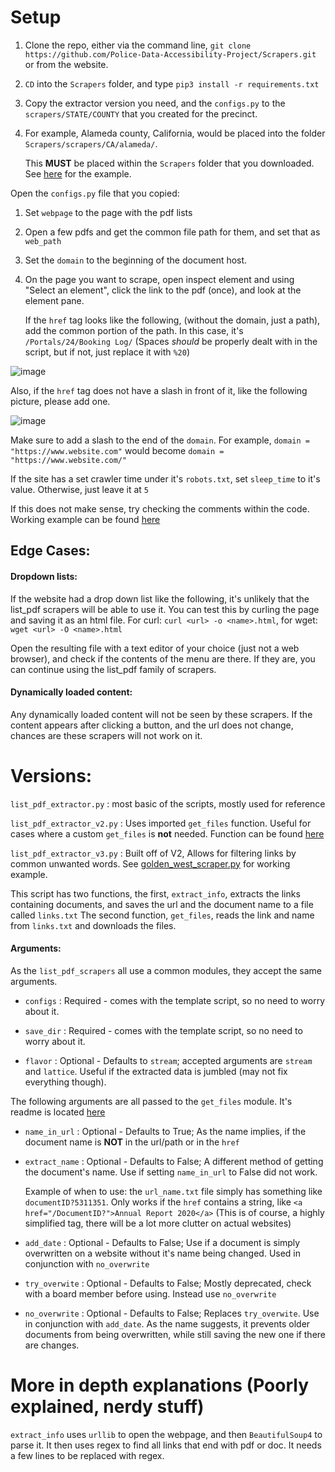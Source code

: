 # Setup

1. Clone the repo, either via the command line, `git clone https://github.com/Police-Data-Accessibility-Project/Scrapers.git` or from the website.
2. `CD` into the `Scrapers` folder, and type `pip3 install -r requirements.txt`
3. Copy the extractor version you need, and the `configs.py` to the `scrapers/STATE/COUNTY` that you created for the precinct.
4. For example, Alameda county, California, would be placed into the folder `Scrapers/scrapers/CA/alameda/`.

   This **MUST** be placed within the `Scrapers` folder that you downloaded. See [here](https://github.com/Police-Data-Accessibility-Project/PDAP-Scrapers/tree/main/scrapers/CA/alameda_county/municipality/alameda) for the example.

Open the `configs.py` file that you copied:
1. Set `webpage` to the page with the pdf lists

2. Open a few pdfs and get the common file path for them, and set that as `web_path`

3. Set the `domain` to the beginning of the document host.

4. On the page you want to scrape, open inspect element and using "Select an element", click the link to the pdf (once), and look at the element pane.

   If the `href` tag looks like the following, (without the domain, just a path), add the common portion of the path. In this case, it's `/Portals/24/Booking Log/` (Spaces *should* be properly dealt with in the script, but if not, just replace it with `%20`)


![image](https://user-images.githubusercontent.com/40151222/113303191-d5093200-92ce-11eb-8e42-0c23f70d9f47.png)

Also, if the `href` tag does not have a slash in front of it, like the following picture, please add one.

![image](https://user-images.githubusercontent.com/40151222/113487408-ffe9b680-9485-11eb-8942-b08fa7c1e528.png)

Make sure to add a slash to the end of the `domain`.
For example, `domain = "https://www.website.com"` would become `domain = "https://www.website.com/"`


 If the site has a set crawler time under it's `robots.txt`, set `sleep_time` to it's value. Otherwise, just leave it at `5`

If this does not make sense, try checking the comments within the code.
 Working example can be found [here](https://github.com/Police-Data-Accessibility-Project/PDAP-Scrapers/blob/main/scrapers/CA/alameda_county/municipality/alameda/alameda_scraper.py)

## Edge Cases:
#### Dropdown lists:
If the website had a drop down list like the following, it's unlikely that the list_pdf scrapers will be able to use it. You can test this by curling the page and saving it as an html file. For curl: `curl <url> -o <name>.html`, for wget: `wget <url> -O <name>.html`

Open the resulting file with a text editor of your choice (just not a web browser), and check if the contents of the menu are there. If they are, you can continue using the list_pdf family of scrapers.

#### Dynamically loaded content:
Any dynamically loaded content will not be seen by these scrapers. If the content appears after clicking a button, and the url does not change, chances are these scrapers will not work on it.

# Versions:
`list_pdf_extractor.py` : most basic of the scripts, mostly used for reference

`list_pdf_extractor_v2.py` : Uses imported `get_files` function. Useful for cases where a custom `get_files` is **not** needed. Function can be found [here](https://github.com/Police-Data-Accessibility-Project/PDAP-Scrapers/blob/main/common/utils/list_pdf_utils/get_files.py)

`list_pdf_extractor_v3.py` : Built off of V2, Allows for filtering links by common unwanted words. See [golden_west_scraper.py](https://github.com/Police-Data-Accessibility-Project/PDAP-Scrapers/blob/main/scrapers/CA/los_angeles_county/colleges/golden_west/golden_west_scraper.py) for working example.


This script has two functions, the first, `extract_info`, extracts the links containing documents, and saves the url and the document name to a file called `links.txt`
The second function, `get_files`, reads the link and name from `links.txt` and downloads the files.  

#### Arguments:

As the `list_pdf_scrapers` all use a common modules, they accept the same arguments.

* `configs` : Required - comes with the template script, so no need to worry about it.
* `save_dir` : Required - comes with the template script, so no need to worry about it.

* `flavor` : Optional - Defaults to `stream`; accepted arguments are `stream` and `lattice`. Useful if the extracted data is jumbled (may not fix everything though).

The following arguments are all passed to the `get_files` module. It's readme is located [here](https://github.com/Police-Data-Accessibility-Project/PDAP-Scrapers/blob/master/common/utils/list_pdf_utils/get_files_README.md)

* `name_in_url` : Optional - Defaults to True; As the name implies, if the document name is **NOT** in the url/path or in the `href`

* `extract_name` : Optional - Defaults to False; A different method of getting the document's name. Use if setting `name_in_url` to False did not work.

    Example of when to use: the `url_name.txt` file simply has something like `documentID?5311351`. Only works if the `href` contains a string, like `<a href="/DocumentID?">Annual Report 2020</a>` (This is of course, a highly simplified tag, there will be a lot more clutter on actual websites)
* `add_date` : Optional - Defaults to False; Use if a document is simply overwritten on a website without it's name being changed. Used in conjunction with `no_overwrite`
* `try_overwite` : Optional - Defaults to False; Mostly deprecated, check with a board member before using. Instead use `no_overwrite`
* `no_overwrite` : Optional - Defaults to False; Replaces `try_overwite`. Use in conjunction with `add_date`. As the name suggests, it prevents older documents from being overwritten, while still saving the new one if there are changes.


# More in depth explanations (Poorly explained, nerdy stuff)
 `extract_info` uses `urllib` to open the webpage, and then `BeautifulSoup4` to parse it. It then uses regex to find all links that end with pdf or doc. It needs a few lines to be replaced with regex.
